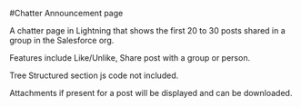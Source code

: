 #Chatter Announcement page

A chatter page in Lightning that shows the first 20 to 30 posts shared in a group in the Salesforce org. 

Features include Like/Unlike, Share post with a group or person.

Tree Structured section js code not included.

Attachments if present for a post will be displayed and can be downloaded.
